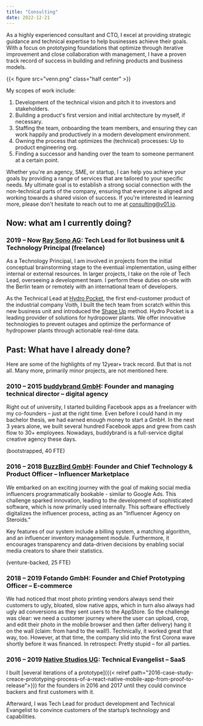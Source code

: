 ```yaml
---
title: "Consulting"
date: 2022-12-21
---
```


As a highly experienced consultant and CTO, I excel at providing strategic guidance and technical expertise to help businesses achieve their goals. With a focus on prototyping foundations that optimize through iterative improvement and close collaboration with management, I have a proven track record of success in building and refining products and business models.

{{< figure src="venn.png" class="half center" >}}

My scopes of work include:

1. Development of the technical vision and pitch it to investors and stakeholders.
1. Building a product's first version and initial architecture by myself, if necessary.
1. Staffing the team, onboarding the team members, and ensuring they can work happily and productively in a modern development environment.
1. Owning the process that optimizes the (technical) processes: Up to product engineering org.
1. Finding a successor and handing over the team to someone permanent at a certain point.

Whether you're an agency, SME, or startup, I can help you achieve your goals by providing a range of services that are tailored to your specific needs. My ultimate goal is to establish a strong social connection with the non-technical parts of the company, ensuring that everyone is aligned and working towards a shared vision of success. If you're interested in learning more, please don't hesitate to reach out to me at [consulting@v01.io][1].

## Now: what am I currently doing?

### 2019 – Now [Ray Sono AG][2]: Tech Lead for IIot business unit & Technology Principal (freelance)

As a Technology Principal, I am involved in projects from the initial conceptual brainstorming stage to the eventual implementation, using either internal or external resources. In larger projects, I take on the role of Tech Lead, overseeing a development team. I perform these duties on-site with the Berlin team or remotely with an international team of developers.

As the Technical Lead at [Hydro Pocket](https://hydropocket.com/), the first end-customer product of the industrial company Voith, I built the tech team from scratch within this new business unit and introduced the [Shape Up](https://basecamp.com/shapeup) method. Hydro Pocket is a leading provider of solutions for hydropower plants. We offer innovative technologies to prevent outages and optimize the performance of hydropower plants through actionable real-time data.

## Past: What have I already done?

Here are some of the highlights of my 12year+ track record. But that is not all. Many more, primarily minor projects, are not mentioned here.

### 2010 – 2015 [buddybrand GmbH][3]: Founder and managing technical director – digital agency

Right out of university, I started building Facebook apps as a freelancer with my co-founders – just at the right time. Even before I could hand in my bachelor thesis, we had earned enough money to start a GmbH. In the next 3 years alone, we built several hundred Facebook apps and grew from cash flow to 30+ employees. Nowadays, buddybrand is a full-service digital creative agency these days.

(bootstrapped, 40 FTE)

### 2016 – 2018 [BuzzBird GmbH][4]: Founder and Chief Technology & Product Officer – Influencer Marketplace

We embarked on an exciting journey with the goal of making social media influencers programmatically bookable - similar to Google Ads. This challenge sparked innovation, leading to the development of sophisticated software, which is now primarily used internally. This software effectively digitalizes the influencer process, acting as an "Influencer Agency on Steroids."

Key features of our system include a billing system, a matching algorithm, and an influencer inventory management module. Furthermore, it encourages transparency and data-driven decisions by enabling social media creators to share their statistics.

(venture-backed, 25 FTE)

### 2018 – 2019 Fotando GmbH: Founder and Chief Prototyping Officer – E-commerce

We had noticed that most photo printing vendors always send their customers to ugly, bloated, slow native apps, which in turn also always had ugly ad conversions as they sent users to the AppStore. So the challenge was clear: we need a customer journey where the user can upload, crop, and edit their photo in the mobile browser and then (after delivery) hang it on the wall (claim: from hand to the wall!). Technically, it worked great that way, too. However, at that time, the company slid into the first Corona wave shortly before it was financed. In retrospect: Pretty stupid – for all parties.

### 2016 – 2019 [Native Studios UG][5]: Technical Evangelist – SaaS

I built [several iterations of a prototype]({{< relref path="2016-case-study-creace-prototyping-process-of-a-react-native-mobile-app-from-proof-to-release">}}) for the founders in 2016 and 2017 until they could convince backers and first customers with it.

Afterward, I was Tech Lead for product development and Technical Evangelist to convince customers of the startup’s technology and capabilities.

[1]: mailto:consulting@v01.io
[2]: https://www.raysono.com/
[3]: https://buddybrand.com/
[4]: https://www.buzzbird.de/
[5]: https://www.native-studios.com/
